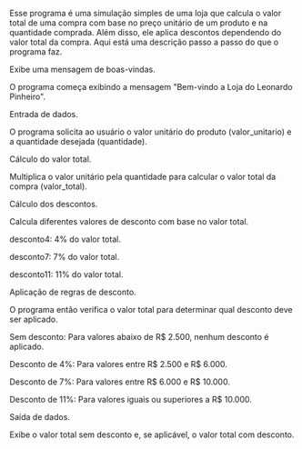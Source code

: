 Esse programa é uma simulação simples de uma loja que calcula o valor total de uma compra com base no preço unitário de um produto e na quantidade comprada. Além disso, ele aplica descontos dependendo do valor total da compra. Aqui está uma descrição passo a passo do que o programa faz.

Exibe uma mensagem de boas-vindas.

O programa começa exibindo a mensagem "Bem-vindo a Loja do Leonardo Pinheiro".

Entrada de dados.

O programa solicita ao usuário o valor unitário do produto (valor_unitario) e a quantidade desejada (quantidade).

Cálculo do valor total.

Multiplica o valor unitário pela quantidade para calcular o valor total da compra (valor_total).

Cálculo dos descontos.

Calcula diferentes valores de desconto com base no valor total.

desconto4: 4% do valor total.

desconto7: 7% do valor total.

desconto11: 11% do valor total.

Aplicação de regras de desconto.

O programa então verifica o valor total para determinar qual desconto deve ser aplicado.

Sem desconto: Para valores abaixo de R$ 2.500, nenhum desconto é aplicado.

Desconto de 4%: Para valores entre R$ 2.500 e R$ 6.000.

Desconto de 7%: Para valores entre R$ 6.000 e R$ 10.000.

Desconto de 11%: Para valores iguais ou superiores a R$ 10.000.

Saída de dados.

Exibe o valor total sem desconto e, se aplicável, o valor total com desconto.

